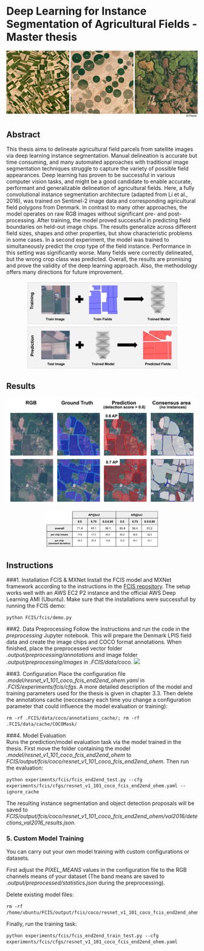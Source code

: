 # Deep Learning for Instance Segmentation of Agricultural Fields - Master thesis

![](figures/fieldsPlanet.jpg)
## Abstract
This thesis aims to delineate agricultural field parcels from satellite images via deep learning 
instance segmentation. Manual delineation is accurate but time consuming, and many 
automated approaches with traditional image segmentation techniques struggle to capture 
the variety of possible field appearances. Deep learning has proven to be successful in 
various computer vision tasks, and might be a good candidate to enable accurate, 
performant and generalizable delineation of agricultural fields. Here, a fully convolutional 
instance segmentation architecture (adapted from Li et al., 2016), was trained on Sentinel-2 
image data and corresponding agricultural field polygons from Denmark. In contrast to many 
other approaches, the model operates on raw RGB images without significant pre- and 
post-processing. After training, the model proved successful in predicting field boundaries on 
held-out image chips. The results generalize across different field sizes, shapes and other 
properties, but show characteristic problems in some cases. In a second experiment, the 
model was trained to simultaneously predict the crop type of the field instance. Performance 
in this setting was significantly worse. Many fields were correctly delineated, but the wrong 
crop class was predicted. Overall, the results are promising and prove the validity of the deep 
learning approach. Also, the methodology offers many directions for future improvement.

<p align="center">
  <img width="400" src="figures/train_predict.jpg">
</p>

## Results

<p align="center">
  <img width="500" src="figures/results.jpg">
</p>
<p align="center">
  <img width="300" src="figures/results_table.jpg">
</p>

## Instructions
    
###1. Installation FCIS & MXNet
Install the FCIS model and MXNet framework according to the instructions in the [FCIS repository](https://github.com/msracver/FCIS). The setup works well with an AWS EC2 P2 instance and the official AWS Deep Learning AMI (Ubuntu). Make sure that the installations were successfull by running the FCIS demo: 
```shell
python FCIS/fcis/demo.py
```

###2. Data Preprocessing
Follow the instructions and run the code in the *preprocessing* Jupyter notebook. This will prepare the Denmark LPIS field data and create the image chips and COCO format annotations. When finished, place the preprocessed vector folder *.output/preprocessing/annotations* and image folder *.output/preprocessing/images* in *.FCIS/data/coco*.
![](figures/preprocessing_demo.jpg)    
    
###3. Configuration
Place the configuration file *.model/resnet_v1_101_coco_fcis_end2end_ohem.yaml* in *.FCIS/experiments/fcis/cfgs*. A more detailed description of the model and training parameters used for the thesis is given in chapter 3.3. Then delete the annotations cache (neccessary each time you change a configuration parameter that could influence the model evaluation or training):    
```shell
rm -rf .FCIS/data/coco/annotations_cache/; rm -rf .FCIS/data/cache/COCOMask/  
```
    
###4. Model Evaluation   
Runs the prediction/model evaluation task via the model trained in the thesis. First move the folder containing the model *.model/resnet_v1_101_coco_fcis_end2end_ohem* to *FCIS/output/fcis/coco/resnet_v1_101_coco_fcis_end2end_ohem*. Then run the evaluation:
```shell
python experiments/fcis/fcis_end2end_test.py --cfg experiments/fcis/cfgs/resnet_v1_101_coco_fcis_end2end_ohem.yaml --ignore_cache
``` 

The resulting instance segmentation and object detection proposals will be saved to *FCIS/output/fcis/coco/resnet_v1_101_coco_fcis_end2end_ohem/val2016/detections_val2016_results.json*.   
    
### 5. Custom Model Training 
You can carry out your own model training with custom configurations or datasets. 
    
First adjust the *PIXEL_MEANS* values in the configuration file to the RGB channels means of your dataset (The band means are saved to *.output/preprocessed/statistics.json* during the preprocessing).    
   
Delete existing model files:     
```shell
rm -rf /home/ubuntu/FCIS/output/fcis/coco/resnet_v1_101_coco_fcis_end2end_ohem/
```   
Finally, run the training task:     
```shell
python experiments/fcis/fcis_end2end_train_test.py --cfg experiments/fcis/cfgs/resnet_v1_101_coco_fcis_end2end_ohem.yaml
```


